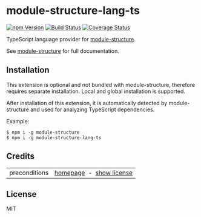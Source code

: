 # module-structure-lang-ts

<a href="https://www.npmjs.com/package/module-structure-lang-ts"><img alt="npm Version" src="https://img.shields.io/npm/v/module-structure-lang-ts.svg"></a>
<a href="https://travis-ci.org/rfruesmer/module-structure-lang-ts"><img alt="Build Status" src="https://travis-ci.org/rfruesmer/module-structure-lang-ts.svg?branch=master"></a>
<a href="https://codecov.io/gh/rfruesmer/module-structure-lang-ts"><img alt="Coverage Status" src="https://codecov.io/gh/rfruesmer/module-structure-lang-ts/master.svg"></a>


TypeScript language provider for <a href="https://www.npmjs.com/package/module-structure">module-structure</a>. 

See <a href="https://www.npmjs.com/package/module-structure">module-structure</a> for full documentation.

## Installation

This  extension is optional and not bundled with module-structure, therefore requires separate installation. Local and global installation is supported.

After installation of this extension, it is automatically detected by module-structure and used for analyzing TypeScript dependencies.

Example:

<pre><code>$ npm i -g module-structure
$ npm i -g module-structure-lang-ts
</code></pre>

## Credits

<table align="center">
    <tr>
        <td>preconditions</td>
        <td align="right">
            <a href="https://www.npmjs.com/package/preconditions/">homepage</a>
            &nbsp;-&nbsp;  
            <a href="https://spdx.org/licenses/MIT">show license</a>
        </td>
    </tr>
</table>

## License

MIT
